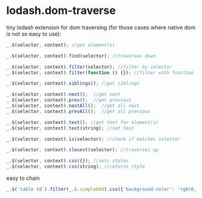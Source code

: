 lodash.dom-traverse
==============

tiny lodash extension for dom traversing (for those cases where native dom is not so easy to use):

```javascript
_.$(selector, context); //get element(s)
```
```javascript
_.$(selector, context).find(selector); //traverses down
```
```javascript
_.$(selector, context).filter(selector); //filter by selector
_.$(selector, context).filter(function () {}); //filter with function
```
```javascript
_.$(selector, context).siblings(); //get siblings
```
```javascript
_.$(selector, context).next();  //get next
_.$(selector, context).prev();  //get previous
_.$(selector, context).nextAll();  //get all next
_.$(selector, context).prevAll();  //get all previous
```
```javascript
_.$(selector, context).text(); //get text for element(s)
_.$(selector, context).text(string); //set text
```
```javascript
_.$(selector, context).is(selector); //check if matches selector
```
```javascript
_.$(selector, context).closest(selector); //traverses up
```
```javascript
_.$(selector, context).css({}); //sets styles
_.$(selector, context).css(string); //returns style
```

easy to chain
```javascript
_.$('table td').filter(_.$.simpleOdd).css({'background-color': 'rgb(0, 0, 0)'}).text()
```
